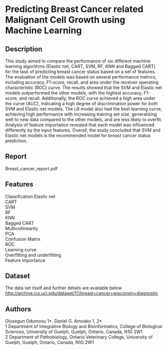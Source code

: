 # Predicting Breast Cancer related Malignant Cell Growth using Machine Learning

## Description
This study aimed to compare the performance of six different machine learning algorithms (Elastic net, CART, SVM, RF, KNN and Bagged CART) for the task of predicting breast cancer status based on a set of features. The evaluation of the models was based on several performance metrics, including accuracy, F1-score, recall, and area under the receiver operating characteristic (ROC) curve. The results showed that the SVM and Elastic net models outperformed the other models, with the highest accuracy, F1-score, and recall. Additionally, the ROC curve achieved a high area under the curve (AUC), indicating a high degree of discrimination power for both SVM and Elastic net models. The LR model also had the best learning curve, achieving high performance with increasing training set size, generalizing well to new data compared to the other models, and are less likely to overfit. Analysis of feature importance revealed that each model was influenced differently by the input features. Overall, the study concluded that SVM and Elastic net models is the recommended model for breast cancer status prediction.

## Report
Breast_cancer_report.pdf

## Features
Classification
Elastic net  
CART  
SVM  
RF  
KNN  
Bagged CART    
Multicollinearity  
PCA  
Confusion Matrix  
ROC  
Learning curve  
Overfitting and underfitting  
Feature importance  

## Dataset 
The data set itself and further details are available below   
http://archive.ics.uci.edu/dataset/17/breast+cancer+wisconsin+diagnostic


## Authors
Olusegun Odumosu 1*, Daniel G. Amoako 1, 2*  
1 Department of Integrative Biology and Bioinformatics, College of Biological Sciences, University of Guelph, Guelph, Ontario, Canada, N1G 2W1   
2 Department of Pathobiology, Ontario Veterinary College, University of Guelph, Guelph, Ontario, Canada, N1G 2W1

